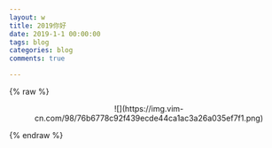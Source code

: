 ```yaml
---
layout: w
title: 2019你好
date: 2019-1-1 00:00:00
tags: blog
categories: blog
comments: true

---
```


{% raw %}
<p align="middle">![](https://img.vim-cn.com/98/76b6778c92f439ecde44ca1ac3a26a035ef7f1.png)</p>
{% endraw %}